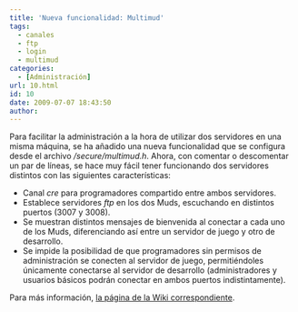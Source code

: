 ```yaml
---
title: 'Nueva funcionalidad: Multimud'
tags:
  - canales
  - ftp
  - login
  - multimud
categories:
  - [Administración]
url: 10.html
id: 10
date: 2009-07-07 18:43:50
author:
---
```


Para facilitar la administración a la hora de utilizar dos servidores en una misma máquina, se ha añadido una nueva funcionalidad que se configura desde el archivo _/secure/multimud.h_. Ahora, con comentar o descomentar un par de líneas, se hace muy fácil tener funcionando dos servidores distintos con las siguientes características:

*   Canal _cre_ para programadores compartido entre ambos servidores.
*   Establece servidores _ftp_ en los dos Muds, escuchando en distintos puertos (3007 y 3008).
*   Se muestran distintos mensajes de bienvenida al conectar a cada uno de los Muds, diferenciando así entre un servidor de juego y otro de desarrollo.
*   Se impide la posibilidad de que programadores sin permisos de administración se conecten al servidor de juego, permitiéndoles únicamente conectarse al servidor de desarrollo (administradores y usuarios básicos podrán conectar en ambos puertos indistintamente).

Para más información, [la página de la Wiki correspondiente](http://wiki.ciudadcapital.net/index.php?title=Multimud).